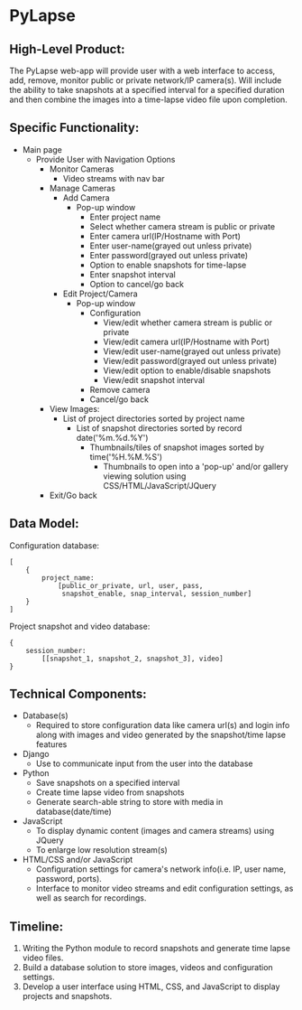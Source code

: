 # PyLapse

## High-Level Product:
The PyLapse web-app will provide user with a web interface to access, add,
remove, monitor public or private network/IP camera(s). Will include the
ability to take snapshots at a specified interval for a specified duration
and then combine the images into a time-lapse video file upon completion.

## Specific Functionality:
+ Main page
  * Provide User with Navigation Options
    * Monitor Cameras
      * Video streams with nav bar
    * Manage Cameras
      * Add Camera
        * Pop-up window
          * Enter project name
          * Select whether camera stream is public or private
          * Enter camera url(IP/Hostname with Port)
          * Enter user-name(grayed out unless private)
          * Enter password(grayed out unless private)
          * Option to enable snapshots for time-lapse
          * Enter snapshot interval
          * Option to cancel/go back
      * Edit Project/Camera
        * Pop-up window
          * Configuration
            * View/edit whether camera stream is public or private
            * View/edit camera url(IP/Hostname with Port)
            * View/edit user-name(grayed out unless private)
            * View/edit password(grayed out unless private)
            * View/edit option to enable/disable snapshots
            * View/edit snapshot interval
          * Remove camera
          * Cancel/go back
    * View Images:
      * List of project directories sorted by project name
        * List of snapshot directories sorted by record date('%m.%d.%Y')
          * Thumbnails/tiles of snapshot images sorted by time('%H.%M.%S')
            * Thumbnails to open into a 'pop-up' and/or gallery viewing solution using CSS/HTML/JavaScript/JQuery
    * Exit/Go back

## Data Model:
Configuration database:
```
[
    {
        project_name:
            [public_or_private, url, user, pass,
             snapshot_enable, snap_interval, session_number]
    }
]
```
Project snapshot and video database:
```
{
    session_number:
        [[snapshot_1, snapshot_2, snapshot_3], video]
}
```


## Technical Components:
+ Database(s)
  * Required to store configuration data like camera url(s) and login info along with images and video generated by the snapshot/time lapse features
+ Django
  * Use to communicate input from the user into the database
+ Python
  * Save snapshots on a specified interval
  * Create time lapse video from snapshots
  * Generate search-able string to store with media in database(date/time)
+ JavaScript
  * To display dynamic content (images and camera streams) using JQuery
  * To enlarge low resolution stream(s)
+ HTML/CSS and/or JavaScript
  * Configuration settings for camera's network info(i.e. IP, user name, password, ports).
  * Interface to monitor video streams and edit configuration settings, as well as search for recordings.

## Timeline:
1. Writing the Python module to record snapshots and generate time lapse video files.
1. Build a database solution to store images, videos and configuration settings.
1. Develop a user interface using HTML, CSS, and JavaScript to display projects and snapshots.
